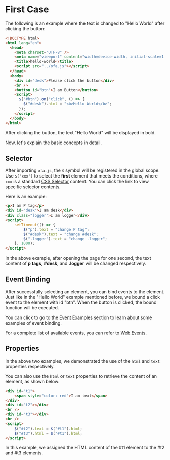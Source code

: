 # First Case

The following is an example where the text is changed to "Hello World" after clicking the button:

```html
<!DOCTYPE html>
<html lang="en">
  <head>
    <meta charset="UTF-8" />
    <meta name="viewport" content="width=device-width, initial-scale=1.0" />
    <title>hello-world</title>
    <script src="../ofa.js"></script>
  </head>
  <body>
    <div id="desk">Please click the button</div>
    <br />
    <button id="btn">I am Button</button>
    <script>
      $("#btn").on("click", () => {
        $("#desk").html = "<b>Hello World</b>";
      });
    </script>
  </body>
</html>
```

After clicking the button, the text "Hello World" will be displayed in bold.

Now, let's explain the basic concepts in detail.

## Selector

After importing `ofa.js`, the `$` symbol will be registered in the global scope. Use `$('xxx')` to select the **first** element that meets the conditions, where `xxx` is a standard [CSS Selector](https://developer.mozilla.org/en-US/docs/Web/CSS/CSS_selectors) content. You can click the link to view specific selector contents.

Here is an example:

```html
<p>I am P tag</p>
<div id="desk">I am desk</div>
<div class="logger">I am logger</div>
<script>
    setTimeout(() => {
        $("p").text = "change P tag";
        $("#desk").text = "change #desk";
        $(".logger").text = "change .logger";
    }, 1000);
</script>
```

In the above example, after opening the page for one second, the text content of **p tags**, **#desk**, and **.logger** will be changed respectively.

## Event Binding

After successfully selecting an element, you can bind events to the element. Just like in the "Hello World" example mentioned before, we bound a click event to the element with id "btn". When the button is clicked, the bound function will be executed.

You can click to go to the [Event Examples](./example-event.md) section to learn about some examples of event binding.

For a complete list of available events, you can refer to [Web Events](https://developer.mozilla.org/en-US/docs/Web/Events).

## Properties

In the above two examples, we demonstrated the use of the `html` and `text` properties respectively.

You can also use the `html` or `text` properties to retrieve the content of an element, as shown below:

```html
<div id="t1">
    <span style="color: red">I am text</span>
</div>
<div id="t2"></div>
<br />
<div id="t3"></div>
<br />
<script>
    $("#t2").text = $("#t1").html;
    $("#t3").html = $("#t1").html;
</script>
```

In this example, we assigned the HTML content of the #t1 element to the #t2 and #t3 elements.

